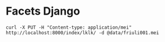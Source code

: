 # Facets Django

    curl -X PUT -H "Content-type: application/mei" http://localhost:8000/index/lklk/ -d @data/friuli001.mei
